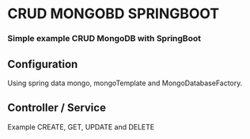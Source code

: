 # CRUD MONGOBD SPRINGBOOT

### Simple example CRUD MongoDB with SpringBoot

## Configuration

Using spring data mongo, mongoTemplate and MongoDatabaseFactory.

## Controller / Service

Example CREATE, GET, UPDATE and DELETE
